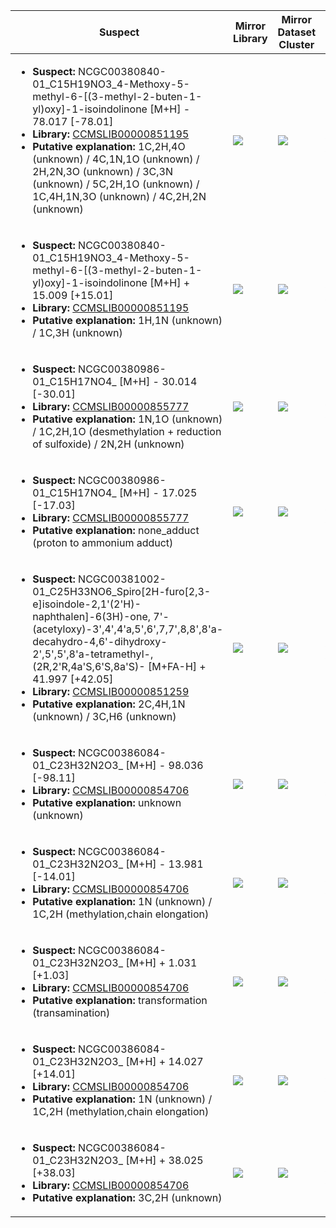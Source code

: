 | Suspect | Mirror Library | Mirror Dataset Cluster | Image |
| --- | --- | --- | --- |
| <ul><li><b>Suspect:</b> NCGC00380840-01_C15H19NO3_4-Methoxy-5-methyl-6-[(3-methyl-2-buten-1-yl)oxy]-1-isoindolinone [M+H] -  78.017 [-78.01]</li><li><b>Library:</b> [CCMSLIB00000851195](https://gnps.ucsd.edu/ProteoSAFe/gnpslibraryspectrum.jsp?SpectrumID=CCMSLIB00000851195)</li><li><b>Putative explanation:</b> 1C,2H,4O (unknown) / 4C,1N,1O (unknown) / 2H,2N,3O (unknown) / 3C,3N (unknown) / 5C,2H,1O (unknown) / 1C,4H,1N,3O (unknown) / 4C,2H,2N (unknown)</li></ul> | ![](https://metabolomics-usi.ucsd.edu/svg/mirror?usi1=mzspec:MSV000080554:G11_RG11_01_7986.mzML:scan:734&usi2=mzspec:GNPSLIBRARY:CCMSLIB00000851195&mz_min=50&mz_max=500) | ![](https://metabolomics-usi.ucsd.edu/svg/mirror?usi1=mzspec:MSV000080554:G11_RG11_01_7986.mzML:scan:734&usi2=mzspec:MSV000084314:MSV000080554.mgf:scan:36926&mz_min=50&mz_max=500) | [View USI](https://metabolomics-usi.ucsd.edu/svg/?usi=mzspec:MSV000080554:G11_RG11_01_7986.mzML:scan:734&mz_min=50&mz_max=500)| 
| <ul><li><b>Suspect:</b> NCGC00380840-01_C15H19NO3_4-Methoxy-5-methyl-6-[(3-methyl-2-buten-1-yl)oxy]-1-isoindolinone [M+H] +  15.009 [+15.01]</li><li><b>Library:</b> [CCMSLIB00000851195](https://gnps.ucsd.edu/ProteoSAFe/gnpslibraryspectrum.jsp?SpectrumID=CCMSLIB00000851195)</li><li><b>Putative explanation:</b> 1H,1N (unknown) / 1C,3H (unknown)</li></ul> | ![](https://metabolomics-usi.ucsd.edu/svg/mirror?usi1=mzspec:MSV000080554:A11_GA11_01_7999.mzML:scan:741&usi2=mzspec:GNPSLIBRARY:CCMSLIB00000851195&mz_min=50&mz_max=500) | ![](https://metabolomics-usi.ucsd.edu/svg/mirror?usi1=mzspec:MSV000080554:A11_GA11_01_7999.mzML:scan:741&usi2=mzspec:MSV000084314:MSV000080554.mgf:scan:36926&mz_min=50&mz_max=500) | [View USI](https://metabolomics-usi.ucsd.edu/svg/?usi=mzspec:MSV000080554:A11_GA11_01_7999.mzML:scan:741&mz_min=50&mz_max=500)| 
| <ul><li><b>Suspect:</b> NCGC00380986-01_C15H17NO4_ [M+H] -  30.014 [-30.01]</li><li><b>Library:</b> [CCMSLIB00000855777](https://gnps.ucsd.edu/ProteoSAFe/gnpslibraryspectrum.jsp?SpectrumID=CCMSLIB00000855777)</li><li><b>Putative explanation:</b> 1N,1O (unknown) / 1C,2H,1O (desmethylation + reduction of sulfoxide) / 2N,2H (unknown)</li></ul> | ![](https://metabolomics-usi.ucsd.edu/svg/mirror?usi1=mzspec:MSV000080554:A5_GA5_01_7993.mzML:scan:626&usi2=mzspec:GNPSLIBRARY:CCMSLIB00000855777&mz_min=50&mz_max=500) | ![](https://metabolomics-usi.ucsd.edu/svg/mirror?usi1=mzspec:MSV000080554:A5_GA5_01_7993.mzML:scan:626&usi2=mzspec:MSV000084314:MSV000080554.mgf:scan:38200&mz_min=50&mz_max=500) | [View USI](https://metabolomics-usi.ucsd.edu/svg/?usi=mzspec:MSV000080554:A5_GA5_01_7993.mzML:scan:626&mz_min=50&mz_max=500)| 
| <ul><li><b>Suspect:</b> NCGC00380986-01_C15H17NO4_ [M+H] -  17.025 [-17.03]</li><li><b>Library:</b> [CCMSLIB00000855777](https://gnps.ucsd.edu/ProteoSAFe/gnpslibraryspectrum.jsp?SpectrumID=CCMSLIB00000855777)</li><li><b>Putative explanation:</b> none_adduct (proton to ammonium adduct)</li></ul> | ![](https://metabolomics-usi.ucsd.edu/svg/mirror?usi1=mzspec:MSV000080554:C5_RC5_01_7953.mzML:scan:792&usi2=mzspec:GNPSLIBRARY:CCMSLIB00000855777&mz_min=50&mz_max=500) | ![](https://metabolomics-usi.ucsd.edu/svg/mirror?usi1=mzspec:MSV000080554:C5_RC5_01_7953.mzML:scan:792&usi2=mzspec:MSV000084314:MSV000080554.mgf:scan:38200&mz_min=50&mz_max=500) | [View USI](https://metabolomics-usi.ucsd.edu/svg/?usi=mzspec:MSV000080554:C5_RC5_01_7953.mzML:scan:792&mz_min=50&mz_max=500)| 
| <ul><li><b>Suspect:</b> NCGC00381002-01_C25H33NO6_Spiro[2H-furo[2,3-e]isoindole-2,1'(2'H)-naphthalen]-6(3H)-one, 7'-(acetyloxy)-3',4',4'a,5',6',7,7',8,8',8'a-decahydro-4,6'-dihydroxy-2',5',5',8'a-tetramethyl-, (2R,2'R,4a'S,6'S,8a'S)- [M+FA-H] +  41.997 [+42.05]</li><li><b>Library:</b> [CCMSLIB00000851259](https://gnps.ucsd.edu/ProteoSAFe/gnpslibraryspectrum.jsp?SpectrumID=CCMSLIB00000851259)</li><li><b>Putative explanation:</b> 2C,4H,1N (unknown) / 3C,H6 (unknown)</li></ul> | ![](https://metabolomics-usi.ucsd.edu/svg/mirror?usi1=mzspec:MSV000080555:G8_RG8_01_8506.mzML:scan:381&usi2=mzspec:GNPSLIBRARY:CCMSLIB00000851259&mz_min=50&mz_max=500) | ![](https://metabolomics-usi.ucsd.edu/svg/mirror?usi1=mzspec:MSV000080555:G8_RG8_01_8506.mzML:scan:381&usi2=mzspec:MSV000084314:MSV000080555.mgf:scan:4289&mz_min=50&mz_max=500) | [View USI](https://metabolomics-usi.ucsd.edu/svg/?usi=mzspec:MSV000080555:G8_RG8_01_8506.mzML:scan:381&mz_min=50&mz_max=500)| 
| <ul><li><b>Suspect:</b> NCGC00386084-01_C23H32N2O3_ [M+H] -  98.036 [-98.11]</li><li><b>Library:</b> [CCMSLIB00000854706](https://gnps.ucsd.edu/ProteoSAFe/gnpslibraryspectrum.jsp?SpectrumID=CCMSLIB00000854706)</li><li><b>Putative explanation:</b> unknown (unknown)</li></ul> | ![](https://metabolomics-usi.ucsd.edu/svg/mirror?usi1=mzspec:MSV000080554:E7_GE7_01_7914.mzML:scan:617&usi2=mzspec:GNPSLIBRARY:CCMSLIB00000854706&mz_min=50&mz_max=500) | ![](https://metabolomics-usi.ucsd.edu/svg/mirror?usi1=mzspec:MSV000080554:E7_GE7_01_7914.mzML:scan:617&usi2=mzspec:MSV000084314:MSV000080554.mgf:scan:56975&mz_min=50&mz_max=500) | [View USI](https://metabolomics-usi.ucsd.edu/svg/?usi=mzspec:MSV000080554:E7_GE7_01_7914.mzML:scan:617&mz_min=50&mz_max=500)| 
| <ul><li><b>Suspect:</b> NCGC00386084-01_C23H32N2O3_ [M+H] -  13.981 [-14.01]</li><li><b>Library:</b> [CCMSLIB00000854706](https://gnps.ucsd.edu/ProteoSAFe/gnpslibraryspectrum.jsp?SpectrumID=CCMSLIB00000854706)</li><li><b>Putative explanation:</b> 1N (unknown) / 1C,2H (methylation,chain elongation)</li></ul> | ![](https://metabolomics-usi.ucsd.edu/svg/mirror?usi1=mzspec:MSV000080554:C7_GC7_01_8167.mzML:scan:614&usi2=mzspec:GNPSLIBRARY:CCMSLIB00000854706&mz_min=50&mz_max=500) | ![](https://metabolomics-usi.ucsd.edu/svg/mirror?usi1=mzspec:MSV000080554:C7_GC7_01_8167.mzML:scan:614&usi2=mzspec:MSV000084314:MSV000080554.mgf:scan:56975&mz_min=50&mz_max=500) | [View USI](https://metabolomics-usi.ucsd.edu/svg/?usi=mzspec:MSV000080554:C7_GC7_01_8167.mzML:scan:614&mz_min=50&mz_max=500)| 
| <ul><li><b>Suspect:</b> NCGC00386084-01_C23H32N2O3_ [M+H] +   1.031 [+1.03]</li><li><b>Library:</b> [CCMSLIB00000854706](https://gnps.ucsd.edu/ProteoSAFe/gnpslibraryspectrum.jsp?SpectrumID=CCMSLIB00000854706)</li><li><b>Putative explanation:</b> transformation (transamination)</li></ul> | ![](https://metabolomics-usi.ucsd.edu/svg/mirror?usi1=mzspec:MSV000080554:E3_GE3_01_7910.mzML:scan:668&usi2=mzspec:GNPSLIBRARY:CCMSLIB00000854706&mz_min=50&mz_max=500) | ![](https://metabolomics-usi.ucsd.edu/svg/mirror?usi1=mzspec:MSV000080554:E3_GE3_01_7910.mzML:scan:668&usi2=mzspec:MSV000084314:MSV000080554.mgf:scan:56975&mz_min=50&mz_max=500) | [View USI](https://metabolomics-usi.ucsd.edu/svg/?usi=mzspec:MSV000080554:E3_GE3_01_7910.mzML:scan:668&mz_min=50&mz_max=500)| 
| <ul><li><b>Suspect:</b> NCGC00386084-01_C23H32N2O3_ [M+H] +  14.027 [+14.01]</li><li><b>Library:</b> [CCMSLIB00000854706](https://gnps.ucsd.edu/ProteoSAFe/gnpslibraryspectrum.jsp?SpectrumID=CCMSLIB00000854706)</li><li><b>Putative explanation:</b> 1N (unknown) / 1C,2H (methylation,chain elongation)</li></ul> | ![](https://metabolomics-usi.ucsd.edu/svg/mirror?usi1=mzspec:MSV000080554:G6_RG6_01_7981.mzML:scan:773&usi2=mzspec:GNPSLIBRARY:CCMSLIB00000854706&mz_min=50&mz_max=500) | ![](https://metabolomics-usi.ucsd.edu/svg/mirror?usi1=mzspec:MSV000080554:G6_RG6_01_7981.mzML:scan:773&usi2=mzspec:MSV000084314:MSV000080554.mgf:scan:56975&mz_min=50&mz_max=500) | [View USI](https://metabolomics-usi.ucsd.edu/svg/?usi=mzspec:MSV000080554:G6_RG6_01_7981.mzML:scan:773&mz_min=50&mz_max=500)| 
| <ul><li><b>Suspect:</b> NCGC00386084-01_C23H32N2O3_ [M+H] +  38.025 [+38.03]</li><li><b>Library:</b> [CCMSLIB00000854706](https://gnps.ucsd.edu/ProteoSAFe/gnpslibraryspectrum.jsp?SpectrumID=CCMSLIB00000854706)</li><li><b>Putative explanation:</b> 3C,2H (unknown)</li></ul> | ![](https://metabolomics-usi.ucsd.edu/svg/mirror?usi1=mzspec:MSV000080554:C4_GC4_01_8164.mzML:scan:683&usi2=mzspec:GNPSLIBRARY:CCMSLIB00000854706&mz_min=50&mz_max=500) | ![](https://metabolomics-usi.ucsd.edu/svg/mirror?usi1=mzspec:MSV000080554:C4_GC4_01_8164.mzML:scan:683&usi2=mzspec:MSV000084314:MSV000080554.mgf:scan:56975&mz_min=50&mz_max=500) | [View USI](https://metabolomics-usi.ucsd.edu/svg/?usi=mzspec:MSV000080554:C4_GC4_01_8164.mzML:scan:683&mz_min=50&mz_max=500)| 